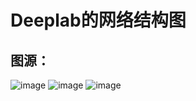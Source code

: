<!--
 * @Descripttion: your project
 * @version: 1.0
 * @Author: SongJ
 * @Date: 2021-08-10 11:02:29
 * @LastEditors: SongJ
 * @LastEditTime: 2021-08-10 21:52:25
-->
# Deeplab的网络结构图
## 图源：
![image](https://github.com/SongJgit/PaddleSeg-Learning/blob/main/picture/DeepLabV3.png)
![image](https://github.com/SongJgit/PaddleSeg-Learning/blob/main/picture/DeepLabV3_ASPP.png)
![image](https://github.com/SongJgit/PaddleSeg-Learning/blob/main/picture/DeepLabV3_Head.png)
